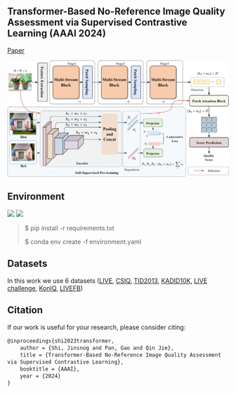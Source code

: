 ## Transformer-Based No-Reference Image Quality Assessment via Supervised Contrastive Learning (AAAI 2024)

[Paper](https://arxiv.org/abs/2312.06995)

 ![archi](./images/Archi.png)

## Environment
 ![](https://img.shields.io/badge/python-3.8-orange.svg) ![](https://img.shields.io/badge/pytorch-1.12.0-green.svg)

> $ pip install -r  requirements.txt 
> 
> $ conda env create -f environment.yaml

## Datasets

In this work we use 6 datasets ([LIVE](https://live.ece.utexas.edu/research/quality/subjective.htm), [CSIQ](http://vision.eng.shizuoka.ac.jp/mod/page/view.php?id=23), [TID2013](http://www.ponomarenko.info/tid2013.htm), [KADID10K](http://database.mmsp-kn.de/kadid-10k-database.html), [LIVE challenge](https://live.ece.utexas.edu/research/ChallengeDB/), [KonIQ](http://database.mmsp-kn.de/koniq-10k-database.html), [LIVEFB](https://baidut.github.io/PaQ-2-PiQ/))





## Citation
If our work is useful for your research, please consider citing:

    @inproceedings{shi2023transformer,
        author = {Shi, Jinsnog and Pan, Gao and Qin Jie},
        title = {Transformer-Based No-Reference Image Quality Assessment via Supervised Contrastive Learning},
        booktitle = {AAAI},
        year = {2024}
    }

